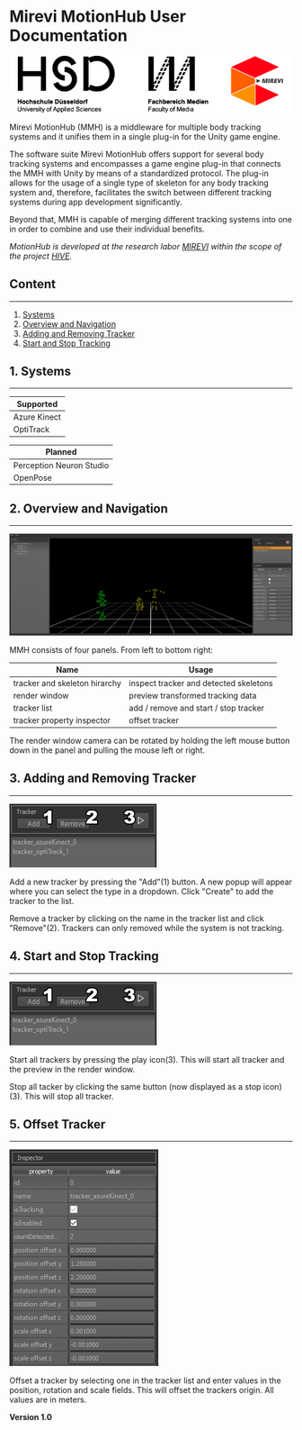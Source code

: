 # Mirevi MotionHub User Documentation

<img src="assets/images/Logos.png" />

Mirevi MotionHub (MMH) is a middleware for multiple body tracking systems and it unifies them in a single plug-in for the Unity game engine.

The software suite Mirevi MotionHub offers support for several body tracking systems and encompasses a game engine plug-in that connects the MMH with Unity by means of a standardized protocol. The plug-in allows for the usage of a single type of skeleton for any body tracking system and, therefore, facilitates the switch between different tracking systems during app development significantly.

Beyond that, MMH is capable of merging different tracking systems into one in order to combine and use their individual benefits.

*MotionHub is developed at the research labor [MIREVI](https://www.mirevi.de/) within the scope of the project [HIVE](https://tinyurl.com/y3ugxo3p).*

## Content

---

1. [Systems](#1-systems)
2. [Overview and Navigation](#2-overview-and-navigation)
3. [Adding and Removing Tracker](#3-adding-and-removing-tracker)
4. [Start and Stop Tracking](#4-start-and-stop-tracking)

## 1. Systems

---

| Supported         
| -------------
| Azure Kinect
| OptiTrack

| Planned
| -------------
| Perception Neuron Studio
| OpenPose

## 2. Overview and Navigation

---

<img src="assets/images/img_mmhUi_v001_ej.png" />

MMH consists of four panels. From left to bottom right:

| Name							 | Usage
| ------------------------------ | -------------
| tracker and skeleton hirarchy  | inspect tracker and detected skeletons
| render window					 | preview transformed tracking data
| tracker list					 | add / remove and start / stop tracker
| tracker property inspector	 | offset tracker

The render window camera can be rotated by holding the left mouse button down in the panel and pulling the mouse left or right.

## 3. Adding and Removing Tracker

---

<img src="assets/images/img_trackerList_v002_ej.png" />

Add a new tracker by pressing the "Add"(1) button. A new popup will appear where you can select the type in a dropdown. Click "Create" to add the tracker to the list.

Remove a tracker by clicking on the name in the tracker list and click "Remove"(2). Trackers can only removed while the system is not tracking.

## 4. Start and Stop Tracking

---

<img src="assets/images/img_trackerList_v002_ej.png" />

Start all trackers by pressing the play icon(3). This will start all tracker and the preview in the render window.

Stop all tacker by clicking the same button (now displayed as a stop icon)(3). This will stop all tracker.

## 5. Offset Tracker

---

<img src="assets/images/img_trackerPropertyInspector_v001_ej.png" />

Offset a tracker by selecting one in the tracker list and enter values in the position, rotation and scale fields. This will offset the trackers origin. All values are in meters.

**Version 1.0**
